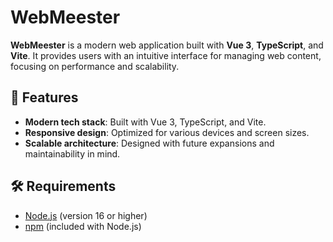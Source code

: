 # WebMeester

**WebMeester** is a modern web application built with **Vue 3**, **TypeScript**, and **Vite**. It provides users with an intuitive interface for managing web content, focusing on performance and scalability.

## 🚀 Features

- **Modern tech stack**: Built with Vue 3, TypeScript, and Vite.
- **Responsive design**: Optimized for various devices and screen sizes.
- **Scalable architecture**: Designed with future expansions and maintainability in mind.

## 🛠️ Requirements

- [Node.js](https://nodejs.org/) (version 16 or higher)
- [npm](https://www.npmjs.com/) (included with Node.js)
